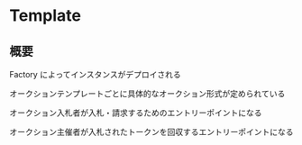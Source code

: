 # Template

## 概要

Factory によってインスタンスがデプロイされる

オークションテンプレートごとに具体的なオークション形式が定められている

オークション入札者が入札・請求するためのエントリーポイントになる

オークション主催者が入札されたトークンを回収するエントリーポイントになる
